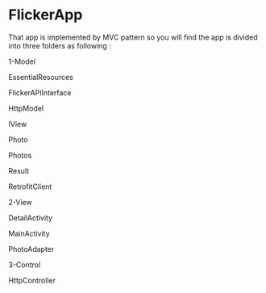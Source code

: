 # FlickerApp

That app is implemented by MVC pattern so you will find the app is divided into three folders as following :

1-Model

EssentialResources


FlickerAPIInterface


HttpModel


IView


Photo


Photos


Result


RetrofitClient


2-View

DetailActivity


MainActivity


PhotoAdapter


3-Control


HttpController



